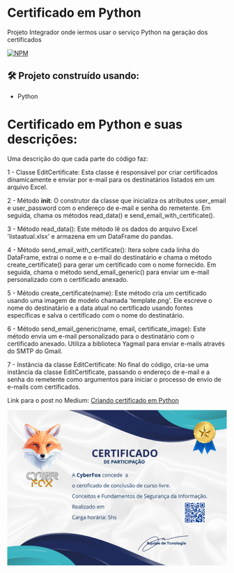 # Certificado em Python
Projeto Integrador onde iermos usar o serviço Python na geração dos certificados

[![NPM](https://img.shields.io/npm/l/react)](https://github.com/henriquearaujooficial/python_certificate/blob/main/LICENSE)

## 🛠️ Projeto construído usando:
- Python

# Certificado em Python e suas descrições:

Uma descrição do que cada parte do código faz:

1 - Classe EditCertificate: Esta classe é responsável por criar certificados dinamicamente e enviar por e-mail para os destinatários listados em um arquivo Excel.

2 - Método __init__: O construtor da classe que inicializa os atributos user_email e user_password com o endereço de e-mail e senha do remetente. Em seguida, chama os métodos read_data() e send_email_with_certificate().

3 - Método read_data(): Este método lê os dados do arquivo Excel 'listaatual.xlsx' e armazena em um DataFrame do pandas.

4 - Método send_email_with_certificate(): Itera sobre cada linha do DataFrame, extrai o nome e o e-mail do destinatário e chama o método create_certificate() para gerar um certificado com o nome fornecido. Em seguida, chama o método send_email_generic() para enviar um e-mail personalizado com o certificado anexado.

5 - Método create_certificate(name): Este método cria um certificado usando uma imagem de modelo chamada 'template.png'. Ele escreve o nome do destinatário e a data atual no certificado usando fontes específicas e salva o certificado com o nome do destinatário.

6 - Método send_email_generic(name, email, certificate_image): Este método envia um e-mail personalizado para o destinatário com o certificado anexado. Utiliza a biblioteca Yagmail para enviar e-mails através do SMTP do Gmail.

7 - Instância da classe EditCertificate: No final do código, cria-se uma instância da classe EditCertificate, passando o endereço de e-mail e a senha do remetente como argumentos para iniciar o processo de envio de e-mails com certificados.

Link para o post no Medium: [Criando certificado em Python](https://github.com/henriquearaujooficial/python_certificate/tree/main)

![gameScreen](./template.png)
